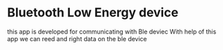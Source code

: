 # Bluetooth Low Energy device

this app is developed for communicating with Ble deviec
With help of this app we can reed and right data on the ble device
